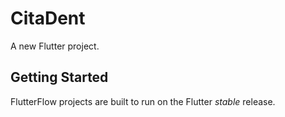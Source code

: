 # CitaDent

A new Flutter project.

## Getting Started

FlutterFlow projects are built to run on the Flutter _stable_ release.

